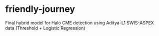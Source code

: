 # friendly-journey
Final hybrid model for Halo CME detection using Aditya-L1 SWIS-ASPEX data (Threshold + Logistic Regression)
